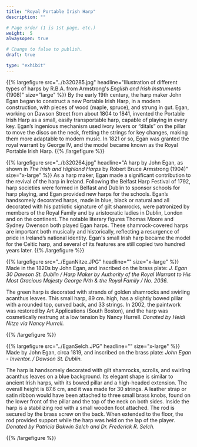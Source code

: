 ```yaml
---
title: "Royal Portable Irish Harp"
description: ""

# Page order (1 is 1st page, etc.)
weight:  5
alwaysopen: true

# Change to false to publish.
draft: true

type: "exhibit"
---
```

{{% largefigure src="../b320285.jpg" headline="Illustration of different types of harps by R.B.A. from Armstrong's *English and Irish Instruments* (1908)" size="large" %}}
By the early 19th century, the harp maker John Egan began to construct a new Portable Irish Harp, in a modern construction, with pieces of wood (maple, spruce), and strung in gut. Egan, working on Dawson Street from about 1804 to 1841, invented the Portable Irish Harp as a small, easily transportable harp, capable of playing in every key. Egan’s ingenious mechanism used ivory levers or “ditals” on the pillar to move the discs on the neck, fretting the strings for key changes, making them more adaptable to modern music.  In 1821 or so, Egan was granted the royal warrant by George IV, and the model became known as the Royal Portable Irish Harp.
{{% /largefigure %}}

{{% largefigure src="../b320264.jpg" headline="A harp by John Egan, as shown in *The Irish and Highland Harps* by Robert Bruce Armstrong (1904)" size="x-large" %}}
As a harp maker, Egan made a significant contribution to the revival of the harp in Ireland. Following the Belfast Harp Festival of 1792, harp societies were formed in Belfast and Dublin to sponsor schools for harp playing, and Egan provided new harps for the schools. Egan’s handsomely decorated harps, made in blue, black or natural and all decorated with his patriotic signature of gilt shamrocks, were patronized by members of the Royal Family and by aristocratic ladies in Dublin, London and on the continent. The notable literary figures Thomas Moore and Sydney Owenson both played Egan harps. These shamrock-covered harps are important both musically and historically, reflecting a resurgence of pride in Ireland’s national identity. Egan's small Irish harp became the model for the Celtic harp, and several of its features are still copied two hundred years later.
{{% /largefigure %}}

{{% largefigure src="../EganNitze.JPG" headline="" size="x-large" %}}
Made in the 1820s by John Egan, and inscribed on the brass plate: *J. Egan 30 Dawson St. Dublin / Harp Maker by Authority of the Royal Warrant to His Most Gracious Majesty George IVth & the Royal Family / No. 2036.*

The green harp is decorated with strands of golden shamrocks and swirling acanthus leaves. This small harp, 89 cm. high, has a slightly bowed pillar with a rounded top, curved back, and 33 strings. In 2002, the paintwork was restored by Art Applications (South Boston), and the harp was cosmetically restrung at a low tension by Nancy Hurrell.  *Donated by Heidi Nitze via Nancy Hurrell.*

{{% /largefigure %}}

{{% largefigure src="../EganSelch.JPG" headline="" size="x-large" %}}
Made by John Egan, circa 1819, and inscribed on the brass plate: *John Egan - Inventor. / Dawson St. Dublin.*

The harp is handsomely decorated with gilt shamrocks, scrolls, and swirling acanthus leaves on a blue background. Its elegant shape is similar to ancient Irish harps, with its bowed pillar and a high-headed extension. The overall height is 87.6 cm, and it was made for 30 strings. A leather strap or satin ribbon would have been attached to three small brass knobs, found on the lower front of the pillar and the top of the neck on both sides. Inside the harp is a stabilizing rod with a small wooden foot attached. The rod is secured by the brass screw on the back. When extended to the floor, the rod provided support while the harp was held on the lap of the player. *Donated by Patricia Bakwin Selch and Dr. Frederick R. Selch.*

{{% /largefigure %}}
